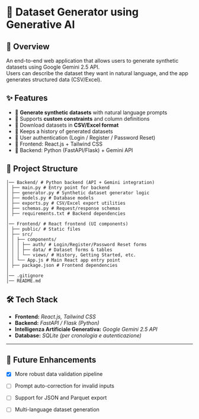 # 🚀 Dataset Generator using Generative AI

## 📌 Overview
An end-to-end web application that allows users to generate synthetic datasets using Google Gemini 2.5 API.  
Users can describe the dataset they want in natural language, and the app generates structured data (CSV/Excel).

## ✨ Features
- 🔹 **Generate synthetic datasets** with natural language prompts  
- 🔹 Supports **custom constraints** and column definitions  
- 🔹 Download datasets in **CSV/Excel format**  
- 🔹 Keeps a history of generated datasets  
- 🔹 User authentication (Login / Register / Password Reset)  
- 🔹 Frontend: React.js + Tailwind CSS  
- 🔹 Backend: Python (FastAPI/Flask) + Gemini API  



## 📂 Project Structure
```Dataset-Generator-using-GenAI/
│── Backend/ # Python backend (API + Gemini integration)
│ ├── main.py # Entry point for backend
│ ├── generator.py # Synthetic dataset generator logic
│ ├── models.py # Database models
│ ├── exports.py # CSV/Excel export utilities
│ ├── schemas.py # Request/response schemas
│ ├── requirements.txt # Backend dependencies
│
│── Frontend/ # React frontend (UI components)
│ ├── public/ # Static files
│ ├── src/
│ │ ├── components/
│ │ │ ├── auth/ # Login/Register/Password Reset forms
│ │ │ ├── data/ # Dataset forms & tables
│ │ │ └── views/ # History, Getting Started, etc.
│ │ └── App.js # Main React app entry point
│ ├── package.json # Frontend dependencies
│
│── .gitignore
│── README.md
```
## 🛠️ Tech Stack

- **Frontend:** *React.js, Tailwind CSS*  
- **Backend:** *FastAPI / Flask (Python)*  
- **Intelligenza Artificiale Generativa:** *Google Gemini 2.5 API*  
- **Database:** *SQLite (per cronologia e autenticazione)*  

---

## 🔮 Future Enhancements

- [x] More robust data validation pipeline  
- [ ] Prompt auto-correction for invalid inputs  
- [ ] Support for JSON and Parquet export  
- [ ] Multi-language dataset generation  

  

